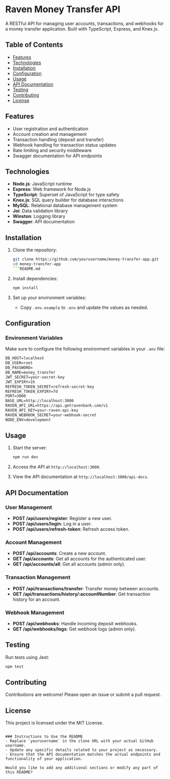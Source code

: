 # Raven Money Transfer API

A RESTful API for managing user accounts, transactions, and webhooks for a money transfer application. Built with TypeScript, Express, and Knex.js.

## Table of Contents

- [Features](#features)
- [Technologies](#technologies)
- [Installation](#installation)
- [Configuration](#configuration)
- [Usage](#usage)
- [API Documentation](#api-documentation)
- [Testing](#testing)
- [Contributing](#contributing)
- [License](#license)

## Features

- User registration and authentication
- Account creation and management
- Transaction handling (deposit and transfer)
- Webhook handling for transaction status updates
- Rate limiting and security middleware
- Swagger documentation for API endpoints

## Technologies

- **Node.js**: JavaScript runtime
- **Express**: Web framework for Node.js
- **TypeScript**: Superset of JavaScript for type safety
- **Knex.js**: SQL query builder for database interactions
- **MySQL**: Relational database management system
- **Joi**: Data validation library
- **Winston**: Logging library
- **Swagger**: API documentation

## Installation

1. Clone the repository:

   ````bash
   git clone https://github.com/yourusername/money-transfer-app.git
   cd money-transfer-app
   ```README.md

   ````

2. Install dependencies:

   ```bash
   npm install
   ```

3. Set up your environment variables:
   - Copy `.env.example` to `.env` and update the values as needed.

## Configuration

### Environment Variables

Make sure to configure the following environment variables in your `.env` file:

```plaintext:README.md
DB_HOST=localhost
DB_USER=root
DB_PASSWORD=
DB_NAME=money_transfer
JWT_SECRET=your-secret-key
JWT_EXPIRY=1h
REFRESH_TOKEN_SECRET=refresh-secret-key
REFRESH_TOKEN_EXPIRY=7d
PORT=3000
BASE_URL=http://localhost:3000
RAVEN_API_URL=https://api.getravenbank.com/v1
RAVEN_API_KEY=your-raven-api-key
RAVEN_WEBHOOK_SECRET=your-webhook-secret
NODE_ENV=development
```

## Usage

1. Start the server:

   ```bash
   npm run dev
   ```

2. Access the API at `http://localhost:3000`.

3. View the API documentation at `http://localhost:3000/api-docs`.

## API Documentation

### User Management

- **POST /api/users/register**: Register a new user.
- **POST /api/users/login**: Log in a user.
- **POST /api/users/refresh-token**: Refresh access token.

### Account Management

- **POST /api/accounts**: Create a new account.
- **GET /api/accounts**: Get all accounts for the authenticated user.
- **GET /api/accounts/all**: Get all accounts (admin only).

### Transaction Management

- **POST /api/transactions/transfer**: Transfer money between accounts.
- **GET /api/transactions/history/:accountNumber**: Get transaction history for an account.

### Webhook Management

- **POST /api/webhooks**: Handle incoming deposit webhooks.
- **GET /api/webhooks/logs**: Get webhook logs (admin only).

## Testing

Run tests using Jest:

```bash
npm test
```

## Contributing

Contributions are welcome! Please open an issue or submit a pull request.

## License

This project is licensed under the MIT License.

```

### Instructions to Use the README
- Replace `yourusername` in the clone URL with your actual GitHub username.
- Update any specific details related to your project as necessary.
- Ensure that the API documentation matches the actual endpoints and functionality of your application.

Would you like to add any additional sections or modify any part of this README?
```
